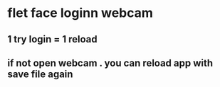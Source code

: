 # flet face loginn webcam

## 1 try login = 1 reload 

## if not open webcam . you can reload app with save file again



